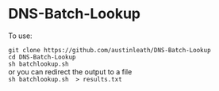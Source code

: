 # DNS-Batch-Lookup

To use:

`git clone https://github.com/austinleath/DNS-Batch-Lookup`<br>
`cd DNS-Batch-Lookup`<br>
`sh batchlookup.sh`<br>
or you can redirect the output to a file<br>
`sh batchlookup.sh  > results.txt`
